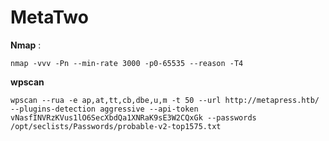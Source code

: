# MetaTwo
**Nmap** : 
```
nmap -vvv -Pn --min-rate 3000 -p0-65535 --reason -T4
```
**wpscan** 
```
wpscan --rua -e ap,at,tt,cb,dbe,u,m -t 50 --url http://metapress.htb/ --plugins-detection aggressive --api-token vNasfINVRzKVus1lO6SecXbdQa1XNRaK9sE3W2CQxGk --passwords /opt/seclists/Passwords/probable-v2-top1575.txt
```



